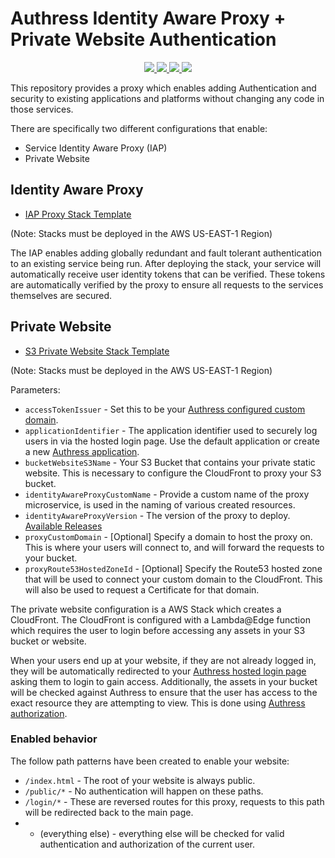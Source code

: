 # Authress Identity Aware Proxy + Private Website Authentication

<p align="center">
    <a href="https://github.com/Authress/identity-aware-proxy/actions" alt="Authress build">
      <img src="https://github.com/authress/identity-aware-proxy/actions/workflows/build.yml/badge.svg">
    </a>
    <a href="./LICENSE" alt="apache 2.0 license">
      <img src="https://img.shields.io/badge/license-Apache%202.0-blue.svg">
    </a>
    <a href="https://authress.io" alt="AWS Serverless Application">
        <img src="https://img.shields.io/badge/AWS%20Serverless%20Application-Identity%20Aware%20Proxy-623CE4">
    </a>
    <a href="https://authress.io/community" alt="Authress build">
      <img src="https://img.shields.io/badge/community-Authress-fbaf0b.svg">
    </a>
</p>

This repository provides a proxy which enables adding Authentication and security to existing applications and platforms without changing any code in those services.

There are specifically two different configurations that enable:

* Service Identity Aware Proxy (IAP)
* Private Website

## Identity Aware Proxy

* [IAP Proxy Stack Template](./templates/privateWebsiteStackTemplate.json)

(Note: Stacks must be deployed in the AWS US-EAST-1 Region)

The IAP enables adding globally redundant and fault tolerant authentication to an existing service being run. After deploying the stack, your service will automatically receive user identity tokens that can be verified. These tokens are automatically verified by the proxy to ensure all requests to the services themselves are secured.

## Private Website

* [S3 Private Website Stack Template](./templates/privateWebsiteStackTemplate.json)

(Note: Stacks must be deployed in the AWS US-EAST-1 Region)

Parameters:
* `accessTokenIssuer` - Set this to be your [Authress configured custom domain](https://authress.io/app/#/settings?focus=domain).
* `applicationIdentifier` - The application identifier used to securely log users in via the hosted login page. Use the default application or create a new [Authress application](https://authress.io/app/#/settings?focus=applications).
* `bucketWebsiteS3Name` - Your S3 Bucket that contains your private static website. This is necessary to configure the CloudFront to proxy your S3 bucket.
* `identityAwareProxyCustomName` - Provide a custom name of the proxy microservice, is used in the naming of various created resources.
* `identityAwareProxyVersion` - The version of the proxy to deploy. [Available Releases](https://github.com/Authress/identity-aware-proxy/tags)
* `proxyCustomDomain` - [Optional] Specify a domain to host the proxy on. This is where your users will connect to, and will forward the requests to your bucket.
* `proxyRoute53HostedZoneId` - [Optional] Specify the Route53 hosted zone that will be used to connect your custom domain to the CloudFront. This will also be used to request a Certificate for that domain.

The private website configuration is a AWS Stack which creates a CloudFront. The CloudFront is configured with a Lambda@Edge function which requires the user to login before accessing any assets in your S3 bucket or website.

When your users end up at your website, if they are not already logged in, they will be automatically redirected to your [Authress hosted login page](https://authress.io/knowledge-base/docs/authentication/user-authentication) asking them to login to gain access. Additionally, the assets in your bucket will be checked against Authress to ensure that the user has access to the exact resource they are attempting to view. This is done using [Authress authorization](https://authress.io/knowledge-base/docs/category/authorization).

### Enabled behavior

The follow path patterns have been created to enable your website:
* `/index.html` - The root of your website is always public.
* `/public/*` - No authentication will happen on these paths.
* `/login/*` - These are reversed routes for this proxy, requests to this path will be redirected back to the main page.
* - (everything else) - everything else will be checked for valid authentication and authorization of the current user.